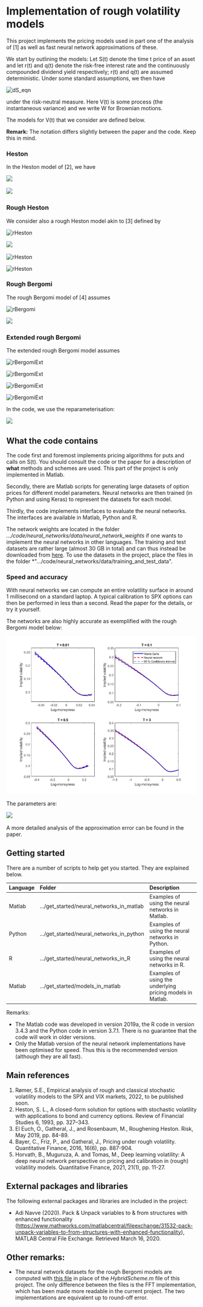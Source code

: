 # Implementation of rough volatility models
This project implements the pricing models used in part one of the analysis of [1] as well as fast neural network approximations of these.

We start by outlining the models: Let S(t) denote the time t price of an asset and let r(t) and q(t) denote the risk-free interest rate and the continuously compounded dividend yield respectively; r(t) and q(t) are assumed deterministic. Under some standard assumptions, we then have 

![dS_eqn](https://latex.codecogs.com/svg.image?dS_t%26space%3B%3D%26space%3BS_t%28r%28t%29-q%28t%29%29dt%26space%3B%26plus%3B%26space%3BS_t%26space%3B%5Csqrt%7BV_t%7DdW_%7B2%2Ct%7D)

under the risk-neutral measure. Here V(t) is some process (the instantaneous variance) and we write W for Brownian motions.

The models for V(t) that we consider are defined below.

**Remark:** The notation differs slightly between the paper and the code. Keep this in mind.

### Heston
In the Heston model of [2], we have

![](https://latex.codecogs.com/svg.image?dV_t&space;=&space;\kappa(v_{\infty}-V_t)dt&space;&plus;&space;\eta&space;\sqrt{V_t}dW_{1,t})

![](https://latex.codecogs.com/svg.image?%5Ctext%7Bwhere%26space%3B%7D%26space%3B%5Ckappa%2C%5Ceta%2Cv_%7B%5Cinfty%7D%2CV_0%26space%3B%5Cgeq%26space%3B0%2C%26space%3B%5Ctext%7B%26space%3Band%26space%3B%7D%26space%3BdW_%7B1%2Ct%7DdW_%7B2%2Ct%7D%26space%3B%3D%26space%3B%5Crho%26space%3Bdt%2C%26space%3B%5Crho%26space%3B%5Cin%26space%3B%5B-1%2C1%5D)

### Rough Heston
We consider also a rough Heston model akin to [3] defined by

![rHeston](https://latex.codecogs.com/svg.image?V_t%26space%3B%3D%26space%3B%5Cxi_0%28t%29%26space%3B%26plus%3B%26space%3B%5Cfrac%7B%5Cnu%7D%7B%5CGamma%28H%26plus%3B%5Cfrac%7B1%7D%7B2%7D%29%7D%5Cint_0%5Et%26space%3B%28t-s%29%5E%7BH-%5Cfrac%7B1%7D%7B2%7D%7D%5Csqrt%7BV_s%7DdW_%7B1%2Cs%7D%2C%26space%3B%5Cphantom%7Bxx%7D%26space%3Bt%26space%3B%5Cgeq%26space%3B0%2C)

![](https://latex.codecogs.com/svg.image?%5Ctext%7Bwhere%26space%3B%7D%26space%3B%5Cnu%26space%3B%5Cgeq%26space%3B0%2C%26space%3B%5Cphantom%7Bx%7DH%26space%3B%5Cin%26space%3B%280%2C1%2F2%29%2C%26space%3B%5Cphantom%7Bx%7D%26space%3BdW_%7B1%2Ct%7DdW_%7B2%2Ct%7D%26space%3B%5Ctext%7B%26space%3Bfor%26space%3B%7D%26space%3B%5Crho%26space%3B%5Cin%26space%3B%5B-1%2C1%5D%2C%26space%3B%5Ctext%7B%26space%3Band%26space%3B%7D%26space%3B%5Cxi_0%26space%3B%5Ctext%7B%26space%3Bis%26space%3Bof%26space%3Bthe%26space%3Bform%26space%3B%7D)

![rHeston](https://latex.codecogs.com/svg.image?%5Cxi_0%28t%29%26space%3B%3D%26space%3BV_0%26space%3B%26plus%3B%26space%3B%5Cfrac%7B1%7D%7B%5CGamma%28H%26plus%3B%5Cfrac%7B1%7D%7B2%7D%29%7D%5Cint_0%5Et%26space%3B%28t-s%29%5E%7BH-%5Cfrac%7B1%7D%7B2%7D%7D%26space%3B%5Ctheta%28s%29%26space%3Bds%2C%26space%3B%5Cphantom%7Bxx%7D%26space%3Bt%26space%3B%5Cgeq%26space%3B0%2C)

![rHeston](https://latex.codecogs.com/svg.image?%5Ctext%7Bwith%26space%3B%7D%26space%3BV_0%26space%3B%5Cgeq%26space%3B0%2C%26space%3B%5Ctext%7B%26space%3B%7D%26space%3B%5Ctheta%26space%3B%5Cin%26space%3BL%5E2_%7B%5Ctext%7Bloc%7D%7D%28%5Cmathbb%7BR%7D_%26plus%3B%2C%5Cmathbb%7BR%7D%29%2C%26space%3B%5Ctext%7B%26space%3Bso%26space%3B%7D%26space%3B%5Ctheta%28t%29dt%26space%3B%26plus%3B%26space%3BV_0%26space%3BL%28dt%29%26space%3B%5Ctext%7B%26space%3Bdefines%26space%3Ba%26space%3Bnon-negative%26space%3Bmeasure%26space%3Bfor%26space%3B%7D%5C%5C%26space%3B%26space%3B%5Cphantom%7B.xx%7DL%28dt%29%26space%3B%3D%26space%3B%26space%3B%5CGamma%281%2F2-H%29%5E%7B-1%7Dt%5E%7B-H-%5Cfrac%7B1%7D%7B2%7D%7Ddt.)

### Rough Bergomi
The rough Bergomi model of [4] assumes

![rBergomi](https://latex.codecogs.com/svg.image?V_t&space;=&space;\xi_0(t)\exp&space;\left(&space;&space;\eta&space;\sqrt{2H}&space;\int_0^t&space;(t-s)^{H-\frac{1}{2}}dW_{1,s}&space;-&space;\frac{\eta^2}{2}&space;t^{2H}&space;\right),&space;\phantom{xx}&space;t&space;\geq&space;0,)

![](https://latex.codecogs.com/svg.image?\text{where&space;}&space;\xi_0:\mathbb{R}_&plus;&space;\rightarrow&space;\mathbb{R}_&plus;,&space;\eta&space;\geq&space;0,&space;H&space;\in&space;(0,1/2),&space;dW_{1,t}dW_{2,t}&space;=&space;\rho&space;dt,&space;\rho&space;\in&space;[-1,1].)

### Extended rough Bergomi
The extended rough Bergomi model assumes

![rBergomiExt](https://latex.codecogs.com/svg.image?V_t&space;=&space;\xi_0(t)V_{1,t}V_{2,t})

![rBergomiExt](https://latex.codecogs.com/svg.image?V_{1,t}&space;=&space;\exp&space;\left(\zeta&space;\sqrt{2&space;\alpha&space;&plus;&space;1}&space;\int_0^t&space;(t-s)^{\alpha}&space;dW_{2,s}&space;-&space;\frac{\zeta^2}{2}t^{2&space;\alpha&space;&plus;&space;1}&space;\right))

![rBergomiExt](https://latex.codecogs.com/svg.image?V_{2,t}&space;=&space;\exp&space;\left(\lambda&space;\sqrt{2&space;\beta&space;&plus;&space;1}&space;\int_0^t&space;(t-s)^{\beta}&space;dW_{2,s}&space;-&space;\frac{\lambda^2}{2}t^{2&space;\beta&space;&plus;&space;1}&space;\right),&space;\phantom{xx}&space;t&space;\geq&space;0,)

![rBergomiExt](https://latex.codecogs.com/svg.image?\text{where&space;}&space;\xi_0:\mathbb{R}_&plus;&space;\rightarrow&space;\mathbb{R}_&plus;,&space;\zeta,\lambda&space;\in&space;\mathbb{R},&space;\alpha,\beta&space;\in&space;(-1/2,1/2),&space;(W_{1,t})_{t&space;\geq&space;0}&space;\text{&space;and&space;}&space;(W_{2,t})_{t&space;\geq&space;0}&space;\text{&space;are&space;\textbf{independent}.})

In the code, we use the reparameterisation:

![](https://latex.codecogs.com/svg.image?\rho&space;=&space;\frac{\lambda}{\sqrt{\zeta^2&space;&plus;&space;\lambda^2}},&space;\phantom{xx}&space;\eta&space;=&space;\sqrt{\zeta^2&space;&plus;&space;\lambda^2})

## What the code contains
The code first and foremost implements pricing algorithms for puts and calls on S(t). You should consult the code or the paper for a description of **what** methods and schemes are used. This part of the project is only implemented in Matlab.

Secondly, there are Matlab scripts for generating large datasets of option prices for different model parameters. Neural networks are then trained (in Python and using Keras) to represent the datasets for each model.

Thirdly, the code implements interfaces to evaluate the neural networks. The interfaces are available in Matlab, Python and R. 

The network weights are located in the folder *.../code/neural_networks/data/neural_network_weights* if one wants to implement the neural networks in other languages. The training and test datasets are rather large (almost 30 GB in total) and can thus instead be downloaded from [here](https://drive.google.com/open?id=1dmWpm8d5l6yrYyv2twcHMnMmh5B1QaP_). To use the datasets in the project, place the files in the folder *".../code/neural_networks/data/training_and_test_data".

### Speed and accuracy
With neural networks we can compute an entire volatility surface in around 1 millisecond on a standard laptop. A typical calibration to SPX options can then be performed in less than a second. Read the paper for the details, or try it yourself.

The networks are also highly accurate as exemplified with the rough Bergomi model below:

![Explot](get_started/neural_networks_in_matlab/example_plot.jpg?raw=true "Title")

The parameters are: 

![](https://latex.codecogs.com/svg.image?H&space;=&space;0.1,&space;\phantom{x}\eta&space;=&space;2.1,&space;\phantom{x}\rho&space;=&space;-0.9,&space;\phantom{x}\xi_0(t)&space;=&space;0.15^2.)

A more detailed analysis of the approximation error can be found in the paper.

## Getting started
There are a number of scripts to help get you started. They are explained below.

| Language        | Folder        | Description  |
| :--------------- |:-------------| :------------|
| Matlab          | .../get_started/neural_networks_in_matlab      | Examples of using the neural networks in Matlab. |
| Python          | .../get_started/neural_networks_in_python      | Examples of using the neural networks in Python. |
| R               | .../get_started/neural_networks_in_R           | Examples of using the neural networks in R.|
| Matlab          | .../get_started/models_in_matlab | Examples of using the underlying pricing models in Matlab. |

Remarks: 
- The Matlab code was developed in version 2019a, the R code in version 3.4.3 and the Python code in version 3.7.1. There is no guarantee that the code will work in older versions.
- Only the Matlab version of the neural network implementations have been optimised for speed. Thus this is the recommended version (although they are all fast).

## Main references
1. Rømer, S.E., Empirical analysis of rough and classical stochastic volatility models to the SPX and VIX markets, 2022, to be published soon.
2. Heston, S. L., A closed-form solution for options with stochastic volatility with applications to bond and currency options. Review of Financial Studies 6, 1993, pp. 327–343.
3. El Euch, O., Gatheral, J., and Rosenbaum, M., Roughening Heston. Risk, May 2019, pp. 84-89.
4. Bayer, C., Friz, P., and Gatheral, J., Pricing under rough volatility. Quantitative Finance, 2016, 16(6), pp. 887-904.
5. Horvath, B., Muguruza, A. and Tomas, M., Deep learning volatility: A deep neural network perspective on pricing and calibration in (rough) volatility models. Quantitative Finance, 2021, 21(1), pp. 11-27.

## External packages and libraries
The following external packages and libraries are included in the project:
- Adi Navve (2020). Pack & Unpack variables to & from structures with enhanced functionality (https://www.mathworks.com/matlabcentral/fileexchange/31532-pack-unpack-variables-to-from-structures-with-enhanced-functionality), MATLAB Central File Exchange. Retrieved March 16, 2020.

## Other remarks:
- The neural network datasets for the rough Bergomi models are computed with [this file](https://drive.google.com/drive/folders/1QRv71nhHvZ_rB0kPjO3cHpFOE3GVHn9J) in place of the *HybridScheme.m* file of this project. The only difference between the files is the FFT implementation, which has been made more readable in the current project. The two implementations are equivalent up to round-off error.
